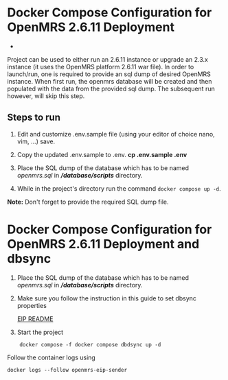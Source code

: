 # Docker Compose Configuration for OpenMRS 2.6.11 Deployment
-
Project can be used to either run an 2.6.11 instance or upgrade an 2.3.x instance (it uses the OpenMRS platform 2.6.11 war file). In order to launch/run, one is required to provide an sql dump of desired OpenMRS instance. When first run, the openmrs database will be created and then populated with the data from the provided sql dump. The subsequent run however, will skip this step.

## Steps to run

1. Edit and customize .env.sample file (using your editor of choice nano, vim, ...) save.
2. Copy the updated .env.sample to .env.
       **cp .env.sample .env** 

3. Place the SQL dump of the database which has to be named _openmrs.sql_ in _**/database/scripts**_ directory.
4. While in the project's directory run the command `docker compose up -d`.

**Note:** Don't forget to provide the required SQL dump file.



# Docker Compose Configuration for OpenMRS 2.6.11 Deployment and dbsync
1. Place the SQL dump of the database which has to be named _openmrs.sql_ in _**/database/scripts**_ directory.
2. Make sure you follow the instruction in this guide to set dbsync properties
   
   [EIP README](./dbsync/README.md)
    
3. Start the project 

```
    docker compose -f docker compose dbdsync up -d

````




Follow the container logs using

```
docker logs --follow openmrs-eip-sender
```
